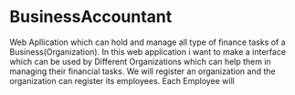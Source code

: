 # BusinessAccountant
Web Apllication which can hold and manage all type of finance tasks of a Business(Organization).
In this web application i want to make a interface which can be used by Different Organizations which can help them in managing their financial tasks.
We will register an organization and the organization can register its employees.
Each Employee will 
